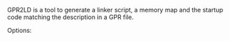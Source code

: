 GPR2LD is a tool to generate a linker script, a memory map and the startup code
matching the description in a GPR file.

Options:
